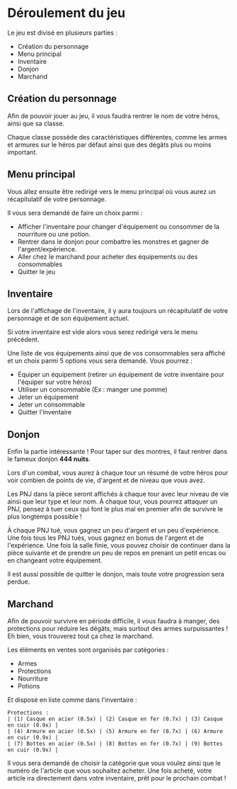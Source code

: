 # Déroulement du jeu
Le jeu est divisé en plusieurs parties :
- Création du personnage
- Menu principal
- Inventaire
- Donjon
- Marchand

## Création du personnage
Afin de pouvoir jouer au jeu, il vous faudra rentrer le nom de votre héros, ainsi que sa classe.

Chaque classe possède des caractéristiques différentes, comme les armes et armures sur le héros par défaut ainsi que des dégâts plus ou moins important.

## Menu principal
Vous allez ensuite être redirigé vers le menu principal où vous aurez un récapitulatif de votre personnage.

Il vous sera demandé de faire un choix parmi :
- Afficher l'inventaire pour changer d'équipement ou consommer de la nourriture ou une potion.
- Rentrer dans le donjon pour combattre les monstres et gagner de l'argent/expérience.
- Aller chez le marchand pour acheter des équipements ou des consommables
- Quitter le jeu

## Inventaire
Lors de l'affichage de l'inventaire, il y aura toujours un récapitulatif de votre personnage et de son équipement actuel.

Si votre inventaire est vide alors vous serez redirigé vers le menu précédent.

Une liste de vos équipements ainsi que de vos consommables sera affiché et un choix parmi 5 options vous sera demandé.
Vous pourrez :
- Équiper un équipement (retirer un équipement de votre inventaire pour l'équiper sur votre héros)
- Utiliser un consommable (Ex : manger une pomme)
- Jeter un équipement
- Jeter un consommable
- Quitter l'inventaire

## Donjon
Enfin la partie intéressante ! Pour taper sur des montres, il faut rentrer dans le fameux donjon **444 nuits**.

Lors d'un combat, vous aurez à chaque tour un résumé de votre héros pour voir combien de points de vie, d'argent et de niveau que vous avez.

Les PNJ dans la pièce seront affichés à chaque tour avec leur niveau de vie ainsi que leur type et leur nom.
À chaque tour, vous pourrez attaquer un PNJ, pensez à tuer ceux qui font le plus mal en premier afin de survivre le plus longtemps possible !

À chaque PNJ tué, vous gagnez un peu d'argent et un peu d'expérience. Une fois tous les PNJ tués, vous gagnez en bonus de l'argent et de l'expérience.
Une fois la salle finie, vous pouvez choisir de continuer dans la pièce suivante et de prendre un peu de repos en prenant un petit encas ou en changeant votre équipement.

Il est aussi possible de quitter le donjon, mais toute votre progression sera perdue.

## Marchand

Afin de pouvoir survivre en période difficile, il vous faudra à manger, des protections pour réduire les dégâts, mais surtout des armes surpuissantes !
Eh bien, vous trouverez tout ça chez le marchand.

Les éléments en ventes sont organisés par catégories :
- Armes
- Protections
- Nourriture
- Potions

Et disposé en liste comme dans l'inventaire :
```text
Protections :
| (1) Casque en acier (0.5x) | (2) Casque en fer (0.7x) | (3) Casque en cuir (0.9x) |
| (4) Armure en acier (0.5x) | (5) Armure en fer (0.7x) | (6) Armure en cuir (0.9x) |
| (7) Bottes en acier (0.5x) | (8) Bottes en fer (0.7x) | (9) Bottes en cuir (0.9x) |
```

Il vous sera demandé de choisir la catégorie que vous voulez ainsi que le numéro de l'article que vous souhaitez acheter.
Une fois acheté, votre article ira directement dans votre inventaire, prêt pour le prochain combat !
